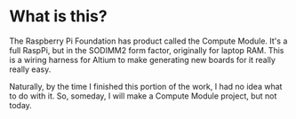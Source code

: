 # What is this?

The Raspberry Pi Foundation has product called the Compute Module. It's a full RaspPi, but in the SODIMM2 form factor, originally for laptop RAM. This is a wiring harness for Altium to make generating new boards for it really really easy.


Naturally, by the time I finished this portion of the work, I had no idea what to do with it. So, someday, I will make a Compute Module project, but not today.